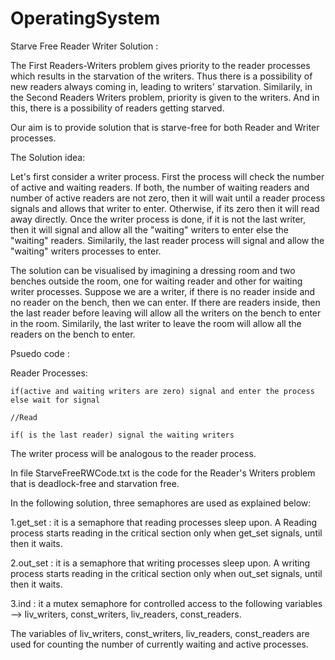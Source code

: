 # OperatingSystem
Starve Free Reader Writer Solution :

The First Readers-Writers problem gives priority to the reader processes which results in the starvation of the writers. Thus there is a possibility of new readers always coming in, leading to writers' starvation. Similarily, in the Second Readers Writers problem, priority is given to the writers. And in this, there is a possibility of readers getting starved.

Our aim is to provide solution that is starve-free for both Reader and Writer processes.

The Solution idea:

Let's first consider a writer process. First the process will check the number of active and waiting readers. If both, the number of waiting readers and number of active readers are not zero, then it will wait until a reader process signals and allows that writer to enter. Otherwise, if its zero then it will read away directly. Once the writer process is done, if it is not the last writer, then it will signal and allow all the "waiting" writers to enter else the "waiting" readers. Similarily, the last reader process will signal and allow the "waiting" writers processes to enter.

The solution can be visualised by imagining a dressing room and two benches outside the room, one for waiting reader and other for waiting writer processes. Suppose we are a writer, if there is no reader inside and no reader on the bench, then we can enter. If there are readers inside, then the last reader before leaving will allow all the writers on the bench to enter in the room. Similarily, the last writer to leave the room will allow all the readers on the bench to enter.

Psuedo code :

Reader Processes:
```
if(active and waiting writers are zero) signal and enter the process else wait for signal

//Read

if( is the last reader) signal the waiting writers
```
The writer process will be analogous to the reader process.

In file StarveFreeRWCode.txt is the code for the Reader's Writers problem that is deadlock-free and starvation free.

In the following solution, three semaphores are used as explained below:

1.get_set : it is a semaphore that reading processes sleep upon. A Reading process starts reading in the critical section only when get_set signals, until then it waits.

2.out_set : it is a semaphore that writing processes sleep upon. A writing process starts reading in the critical section only when out_set signals, until then it waits.

3.ind : it a mutex semaphore for controlled access to the following variables --> liv_writers, const_writers, liv_readers, const_readers.

The variables of liv_writers, const_writers, liv_readers, const_readers are used for counting the number of currently waiting and active processes.
